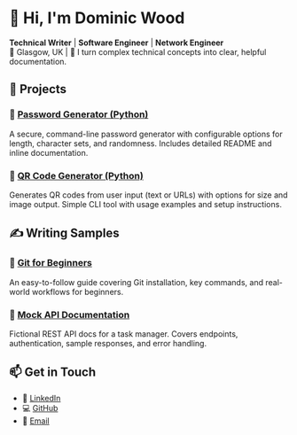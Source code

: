 # 👋 Hi, I'm Dominic Wood

**Technical Writer** | **Software Engineer** | **Network Engineer**  
📍 Glasgow, UK | 🧠 I turn complex technical concepts into clear, helpful documentation.

## 🧰 Projects

### 🔐 [Password Generator (Python)](https://github.com/dominic-wood/password-generator)  
A secure, command-line password generator with configurable options for length, character sets, and randomness. Includes detailed README and inline documentation.

### 📸 [QR Code Generator (Python)](https://github.com/dominic-wood/qr-code-generator)  
Generates QR codes from user input (text or URLs) with options for size and image output. Simple CLI tool with usage examples and setup instructions.

## ✍️ Writing Samples

### 📘 [Git for Beginners](https://github.com/dominic-wood/technical-writing-portfolio/blob/main/git-guide.md)  
An easy-to-follow guide covering Git installation, key commands, and real-world workflows for beginners.

### 🧪 [Mock API Documentation](https://github.com/dominic-wood/technical-writing-portfolio/blob/main/api-docs.md)  
Fictional REST API docs for a task manager. Covers endpoints, authentication, sample responses, and error handling.

## 📫 Get in Touch

- 🔗 [LinkedIn](https://linkedin.com/in/domjwood)
- 💻 [GitHub](https://github.com/dominic-wood)
- 📧 [Email](mailto:dominicwood@outlook.com)
